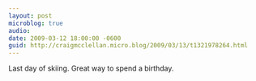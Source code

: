 ```yaml
---
layout: post
microblog: true
audio: 
date: 2009-03-12 18:00:00 -0600
guid: http://craigmcclellan.micro.blog/2009/03/13/t1321978264.html
---
```

Last day of skiing. Great way to spend a birthday.
